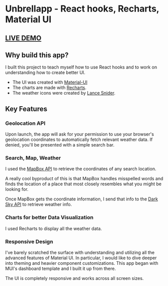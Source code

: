 # Unbrellapp - React hooks, Recharts, Material UI

## [LIVE DEMO](https://umbrellapp.now.sh)

## Why build this app?

I built this project to teach myself how to use React hooks and to work on understanding how to create better UI. 

* The UI was created with [Material-UI](https://material-ui.com/)
* The charts are made with [Recharts](https://https://recharts.org/en-US/). 
* The weather icons were created by [Lance Snider](https://codecanyon.net/user/dxc).

## Key Features

### Geolocation API

Upon launch, the app will ask for your permission to use your browser's geolocation coordinates to automatically fetch relevant weather data. If denied, you'll be presented with a simple search bar.

### Search, Map, Weather

I used the [MapBox API](https://mapbox.com) to retrieve the coordinates of any search location. 

A really cool byproduct of this is that MapBox handles misspelled words and finds the location of a place that most closely resembles what you might be looking for.

Once MapBox gets the coordinate information, I send that info to the [Dark Sky API](https://darksky.net) to retrieve weather info.

### Charts for better Data Visualization

I used Recharts to display all the weather data.

### Responsive Design

I've barely scratched the surface with understanding and utilizing all the advanced features of Material UI. In particular, I would like to dive deeper into theming and heavier component customizations. This app began with MUI's dashboard template and I built it up from there.

The UI is completely responsive and works across all screen sizes.
